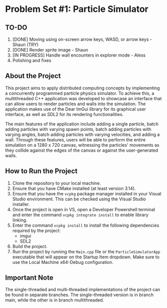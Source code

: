 # Problem Set #1: Particle Simulator

## TO-DO
1. [DONE] Moving using on-screen arrow keys, WASD, or arrow keys - Shaun (TRY)
2. [DONE] Render sprite image - Shaun
3. [IN PROGRESS] Handle wall encounters in explorer mode - Aless
4. Polishing and fixes


## About the Project
This project aims to apply distributed computing concepts by implementing a concurrently programmed particle physics simulator. To achieve this, a multithreaded C++ application was developed to showcase an interface that can allow users to render particles and walls into the simulation. The application makes use of the Dear ImGui library for its graphical user interface, as well as SDL2 for its rendering functionalities.

The main features of the application include adding a single particle, batch adding particles with varying spawn points, batch adding particles with varying angles, batch adding particles with varying velocities, and adding a wall. Through these features, users will be able to perform the entire simulation on a 1280 x 720 canvas, witnessing the particles' movements as they collide against the edges of the canvas or against the user-generated walls.

## How to Run the Project
1. Clone the repository to your local machine.
2. Ensure that you have CMake installed (at least version 3.14).
3. Ensure that you have the `vcpkg` package manager installed in your Visual Studio environment. This can be checked using the Visual Studio installer.
4. Once the project is open in VS, open a Developer Powershell terminal and enter the command `vcpkg integrate install` to enable library linking.
5. Enter the command `vcpkg install` to install the following dependencies required by the project:
	- imgui
	- SDL2
6. Build the project.
7. Run the project by running the `Main.cpp` file or the `ParticleSimulatorApp` executable that will appear on the Startup Item dropdown. Make sure to use the Local Machine x64-Debug configuration.

## Important Note
The single-threaded and multi-threaded implementations of the project can be found in separate branches. The single-threaded version is in branch main, while the other is in branch multithreaded.
